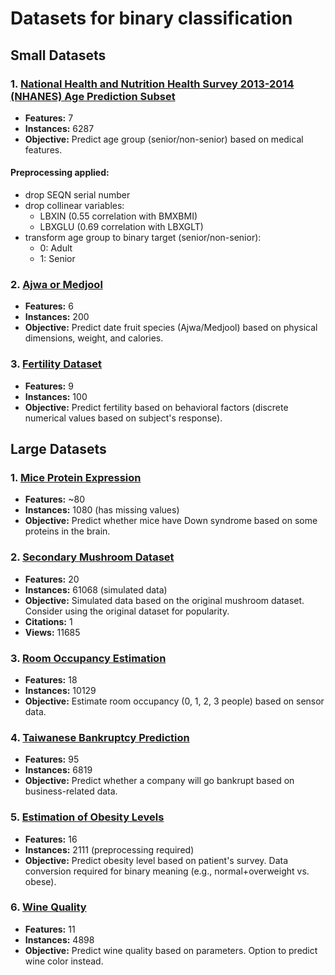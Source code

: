 # Datasets for binary classification


## Small Datasets

### 1. [National Health and Nutrition Health Survey 2013-2014 (NHANES) Age Prediction Subset](https://archive.ics.uci.edu/dataset/887/national+health+and+nutrition+health+survey+2013-2014+(nhanes)+age+prediction+subset)
- **Features:** 7
- **Instances:** 6287
- **Objective:** Predict age group (senior/non-senior) based on medical features.

#### Preprocessing applied:
- drop SEQN serial number
- drop collinear variables: 
  - LBXIN (0.55 correlation with BMXBMI)
  - LBXGLU (0.69 correlation with LBXGLT)
- transform age group to binary target (senior/non-senior):
  - 0: Adult
  - 1: Senior

### 2. [Ajwa or Medjool](https://archive.ics.uci.edu/dataset/879/ajwa+or+medjool)
- **Features:** 6
- **Instances:** 200
- **Objective:** Predict date fruit species (Ajwa/Medjool) based on physical dimensions, weight, and calories.

### 3. [Fertility Dataset](https://archive.ics.uci.edu/dataset/244/fertility)
- **Features:** 9
- **Instances:** 100
- **Objective:** Predict fertility based on behavioral factors (discrete numerical values based on subject's response).

## Large Datasets

### 1. [Mice Protein Expression](https://archive.ics.uci.edu/dataset/342/mice+protein+expression)
- **Features:** ~80
- **Instances:** 1080 (has missing values)
- **Objective:** Predict whether mice have Down syndrome based on some proteins in the brain.

### 2. [Secondary Mushroom Dataset](https://archive.ics.uci.edu/dataset/848/secondary+mushroom+dataset)
- **Features:** 20
- **Instances:** 61068 (simulated data)
- **Objective:** Simulated data based on the original mushroom dataset. Consider using the original dataset for popularity.
- **Citations:** 1
- **Views:** 11685

### 3. [Room Occupancy Estimation](https://archive.ics.uci.edu/dataset/864/room+occupancy+estimation)
- **Features:** 18
- **Instances:** 10129
- **Objective:** Estimate room occupancy (0, 1, 2, 3 people) based on sensor data.

### 4. [Taiwanese Bankruptcy Prediction](https://archive.ics.uci.edu/dataset/572/taiwanese+bankruptcy+prediction)
- **Features:** 95
- **Instances:** 6819
- **Objective:** Predict whether a company will go bankrupt based on business-related data.

### 5. [Estimation of Obesity Levels](https://archive.ics.uci.edu/dataset/544/estimation+of+obesity+levels+based+on+eating+habits+and+physical+condition)
- **Features:** 16
- **Instances:** 2111 (preprocessing required)
- **Objective:** Predict obesity level based on patient's survey. Data conversion required for binary meaning (e.g., normal+overweight vs. obese).

### 6. [Wine Quality](https://archive.ics.uci.edu/dataset/186/wine+quality)
- **Features:** 11
- **Instances:** 4898
- **Objective:** Predict wine quality based on parameters. Option to predict wine color instead.
